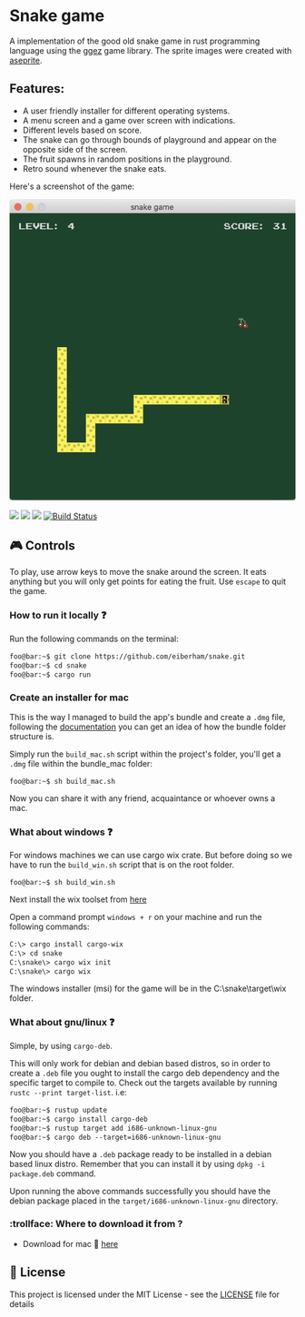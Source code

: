 # Snake game

A implementation of the good old snake game in rust programming language using the [ggez](https://ggez.rs/) game library.
The sprite images were created with [aseprite](https://www.aseprite.org/).

## Features: ##

- A user friendly installer for different operating systems.
- A menu screen and a game over screen with indications.
- Different levels based on score.
- The snake can go through bounds of playground and appear on the opposite side of the screen.
- The fruit spawns in random positions in the playground.
- Retro sound whenever the snake eats.

Here's a screenshot of the game:

<p align="center">
  <img src="./snake.png" alt="snake" />
</p>

![](https://img.shields.io/github/languages/code-size/eiberham/snake?style=flat-square)
![](https://img.shields.io/github/license/eiberham/snake?style=flat-square)
![](https://img.shields.io/github/stars/eiberham/snake?style=flat-square)
[![Build Status](https://github.com/eiberham/snake/workflows/CI/badge.svg?branch=main)](https://github.com/eiberham/snake/actions?query=branch%3main)

## :video_game: Controls

To play, use arrow keys to move the snake around the screen. It eats anything but you will only get points for eating the fruit. Use `escape` to quit the game.
### How to run it locally :question:

Run the following commands on the terminal:

```shell
foo@bar:~$ git clone https://github.com/eiberham/snake.git
foo@bar:~$ cd snake
foo@bar:~$ cargo run
```

### Create an installer for mac

This is the way I managed to build the app's bundle and create a `.dmg` file, following the [documentation](https://developer.apple.com/library/archive/documentation/CoreFoundation/Conceptual/CFBundles/BundleTypes/BundleTypes.html#//apple_ref/doc/uid/20001119-110730) you can get an idea of how the bundle folder structure is.

Simply run the `build_mac.sh` script within the project's folder, you'll get a `.dmg` file within the bundle_mac folder:

```shell
foo@bar:~$ sh build_mac.sh
```

Now you can share it with any friend, acquaintance or whoever owns a mac.

### What about windows :question:

For windows machines we can use cargo wix crate.
But before doing so we have to run the `build_win.sh` script that is on the root folder.

```shell
foo@bar:~$ sh build_win.sh
```

Next install the wix toolset from [here](https://github.com/wixtoolset/wix3/releases)

Open a command prompt `windows + r` on your machine and run the following commands:

```dos
C:\> cargo install cargo-wix
C:\> cd snake
C:\snake\> cargo wix init
C:\snake\> cargo wix
```

The windows installer (msi) for the game will be in the C:\snake\target\wix folder.

### What about gnu/linux :question:

Simple, by using `cargo-deb`.

This will only work for debian and debian based distros, so in order to create a `.deb` file you ought to install the cargo deb dependency and the specific target to compile to. Check out the targets available by running `rustc --print target-list`. i.e:

```shell
foo@bar:~$ rustup update
foo@bar:~$ cargo install cargo-deb
foo@bar:~$ rustup target add i686-unknown-linux-gnu
foo@bar:~$ cargo deb --target=i686-unknown-linux-gnu
```

Now you should have a `.deb` package ready to be installed in a debian based linux distro. Remember that you can install it by using `dpkg -i package.deb` command.

Upon running the above commands successfully you should have the debian package placed in the `target/i686-unknown-linux-gnu` directory.

### :trollface: Where to download it from ?

- Download for mac :green_apple: [here](https://storage.cloud.google.com/eiberham/Snake.zip?pli=1)

## :pushpin: License

This project is licensed under the MIT License - see the [LICENSE](LICENSE) file for details

